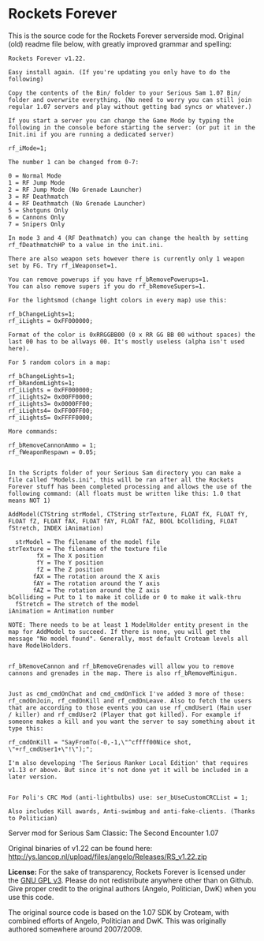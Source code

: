 Rockets Forever
===============

This is the source code for the Rockets Forever serverside mod. Original (old) readme file below, with greatly improved grammar and spelling:

    Rockets Forever v1.22.

    Easy install again. (If you're updating you only have to do the following)

    Copy the contents of the Bin/ folder to your Serious Sam 1.07 Bin/ folder and overwrite everything. (No need to worry you can still join regular 1.07 servers and play without getting bad syncs or whatever.)

    If you start a server you can change the Game Mode by typing the following in the console before starting the server: (or put it in the Init.ini if you are running a dedicated server)

    rf_iMode=1;

    The number 1 can be changed from 0-7:

    0 = Normal Mode
    1 = RF Jump Mode
    2 = RF Jump Mode (No Grenade Launcher)
    3 = RF Deathmatch
    4 = RF Deathmatch (No Grenade Launcher)
    5 = Shotguns Only
    6 = Cannons Only
    7 = Snipers Only

    In mode 3 and 4 (RF Deathmatch) you can change the health by setting rf_fDeathmatchHP to a value in the init.ini.

    There are also weapon sets however there is currently only 1 weapon set by FG. Try rf_iWeaponset=1.

    You can remove powerups if you have rf_bRemovePowerups=1.
    You can also remove supers if you do rf_bRemoveSupers=1.

    For the lightsmod (change light colors in every map) use this:

    rf_bChangeLights=1;
    rf_iLights = 0xFF000000;

    Format of the color is 0xRRGGBB00 (0 x RR GG BB 00 without spaces) the last 00 has to be allways 00. It's mostly useless (alpha isn't used here).

    For 5 random colors in a map:

    rf_bChangeLights=1;
    rf_bRandomLights=1;
    rf_iLights = 0xFF000000;
    rf_iLights2= 0x00FF0000;
    rf_iLights3= 0x0000FF00;
    rf_iLights4= 0xFF00FF00;
    rf_iLights5= 0xFFFF0000;

    More commands:

    rf_bRemoveCannonAmmo = 1;
    rf_fWeaponRespawn = 0.05;


    In the Scripts folder of your Serious Sam directory you can make a file called "Models.ini", this will be ran after all the Rockets Forever stuff has been completed processing and allows the use of the following command: (All floats must be written like this: 1.0 that means NOT 1)

    AddModel(CTString strModel, CTString strTexture, FLOAT fX, FLOAT fY, FLOAT fZ, FLOAT fAX, FLOAT fAY, FLOAT fAZ, BOOL bColliding, FLOAT fStretch, INDEX iAnimation)

      strModel = The filename of the model file
    strTexture = The filename of the texture file
            fX = The X position
            fY = The Y position
            fZ = The Z position
           fAX = The rotation around the X axis
           fAY = The rotation around the Y axis
           fAZ = The rotation around the Z axis
    bColliding = Put to 1 to make it collide or 0 to make it walk-thru
      fStretch = The stretch of the model
    iAnimation = Antimation number

    NOTE: There needs to be at least 1 ModelHolder entity present in the map for AddModel to succeed. If there is none, you will get the message "No model found". Generally, most default Croteam levels all have ModelHolders.


    rf_bRemoveCannon and rf_bRemoveGrenades will allow you to remove cannons and grenades in the map. There is also rf_bRemoveMinigun.


    Just as cmd_cmdOnChat and cmd_cmdOnTick I've added 3 more of those: rf_cmdOnJoin, rf_cmdOnKill and rf_cmdOnLeave. Also to fetch the users that are according to those events you can use rf_cmdUser1 (Main user / killer) and rf_cmdUser2 (Player that got killed). For example if someone makes a kill and you want the server to say something about it type this:

    rf_cmdOnKill = "SayFromTo(-0,-1,\"^cffff00Nice shot, \"+rf_cmdUser1+\"!\");";

    I'm also developing 'The Serious Ranker Local Edition' that requires v1.13 or above. But since it's not done yet it will be included in a later version.


    For Poli's CRC Mod (anti-lightbulbs) use: ser_bUseCustomCRCList = 1;
    
    Also includes Kill awards, Anti-swimbug and anti-fake-clients. (Thanks to Politician)

Server mod for Serious Sam Classic: The Second Encounter 1.07

Original binaries of v1.22 can be found here: http://ys.lancop.nl/upload/files/angelo/Releases/RS_v1.22.zip

**License:** For the sake of transparency, Rockets Forever is licensed under the [GNU GPL v3](https://gnu.org/licenses/gpl.html). Please do not redistribute anywhere other than on Github. Give proper credit to the original authors (Angelo, Politician, DwK) when you use this code.

The original source code is based on the 1.07 SDK by Croteam, with combined efforts of Angelo, Politician and DwK. This was originally authored somewhere around 2007/2009.
